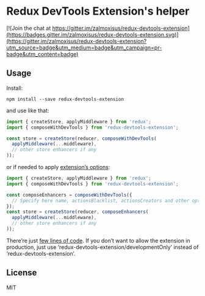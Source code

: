 # Redux DevTools Extension's helper

[![Join the chat at https://gitter.im/zalmoxisus/redux-devtools-extension](https://badges.gitter.im/zalmoxisus/redux-devtools-extension.svg)](https://gitter.im/zalmoxisus/redux-devtools-extension?utm_source=badge&utm_medium=badge&utm_campaign=pr-badge&utm_content=badge)

## Usage

  Install:
  ```
  npm install --save redux-devtools-extension
  ```
  and use like that:
  ```js
  import { createStore, applyMiddleware } from 'redux';
  import { composeWithDevTools } from 'redux-devtools-extension';

  const store = createStore(reducer, composeWithDevTools(
    applyMiddleware(...middleware),
    // other store enhancers if any
  ));
  ```
  or if needed to apply [extension’s options](https://github.com/zalmoxisus/redux-devtools-extension/blob/master/docs/API/Arguments.md#windowdevtoolsextensionconfig):
  ```js
  import { createStore, applyMiddleware } from 'redux';
  import { composeWithDevTools } from 'redux-devtools-extension';

  const composeEnhancers = composeWithDevTools({
    // Specify here name, actionsBlacklist, actionsCreators and other options
  });
  const store = createStore(reducer, composeEnhancers(
    applyMiddleware(...middleware),
    // other store enhancers if any
  ));
  ```  
  There’re just [few lines of code](https://github.com/zalmoxisus/redux-devtools-extension/blob/master/npm-package/index.js). If you don’t want to allow the extension in production, just use ‘redux-devtools-extension/developmentOnly’ instead of ‘redux-devtools-extension’.

## License

MIT
